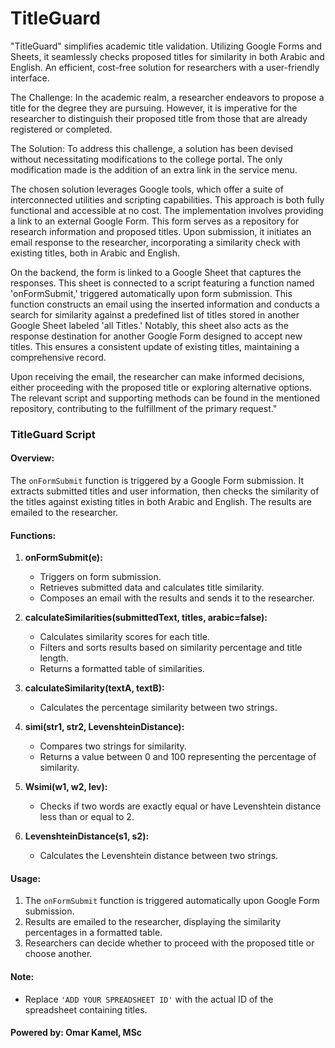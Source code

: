 # TitleGuard
"TitleGuard" simplifies academic title validation. Utilizing Google Forms and Sheets, it seamlessly checks proposed titles for similarity in both Arabic and English. An efficient, cost-free solution for researchers with a user-friendly interface.

The Challenge:
In the academic realm, a researcher endeavors to propose a title for the degree they are pursuing. However, it is imperative for the researcher to distinguish their proposed title from those that are already registered or completed.

The Solution:
To address this challenge, a solution has been devised without necessitating modifications to the college portal. The only modification made is the addition of an extra link in the service menu.

The chosen solution leverages Google tools, which offer a suite of interconnected utilities and scripting capabilities. This approach is both fully functional and accessible at no cost. The implementation involves providing a link to an external Google Form. This form serves as a repository for research information and proposed titles. Upon submission, it initiates an email response to the researcher, incorporating a similarity check with existing titles, both in Arabic and English.

On the backend, the form is linked to a Google Sheet that captures the responses. This sheet is connected to a script featuring a function named 'onFormSubmit,' triggered automatically upon form submission. This function constructs an email using the inserted information and conducts a search for similarity against a predefined list of titles stored in another Google Sheet labeled 'all Titles.' Notably, this sheet also acts as the response destination for another Google Form designed to accept new titles. This ensures a consistent update of existing titles, maintaining a comprehensive record.

Upon receiving the email, the researcher can make informed decisions, either proceeding with the proposed title or exploring alternative options. The relevant script and supporting methods can be found in the mentioned repository, contributing to the fulfillment of the primary request."

### TitleGuard Script

#### Overview:

The `onFormSubmit` function is triggered by a Google Form submission. It extracts submitted titles and user information, then checks the similarity of the titles against existing titles in both Arabic and English. The results are emailed to the researcher.

#### Functions:

1. **onFormSubmit(e):**
   - Triggers on form submission.
   - Retrieves submitted data and calculates title similarity.
   - Composes an email with the results and sends it to the researcher.

2. **calculateSimilarities(submittedText, titles, arabic=false):**
   - Calculates similarity scores for each title.
   - Filters and sorts results based on similarity percentage and title length.
   - Returns a formatted table of similarities.

3. **calculateSimilarity(textA, textB):**
   - Calculates the percentage similarity between two strings.

4. **simi(str1, str2, LevenshteinDistance):**
   - Compares two strings for similarity.
   - Returns a value between 0 and 100 representing the percentage of similarity.

5. **Wsimi(w1, w2, lev):**
   - Checks if two words are exactly equal or have Levenshtein distance less than or equal to 2.

6. **LevenshteinDistance(s1, s2):**
   - Calculates the Levenshtein distance between two strings.

#### Usage:

1. The `onFormSubmit` function is triggered automatically upon Google Form submission.
2. Results are emailed to the researcher, displaying the similarity percentages in a formatted table.
3. Researchers can decide whether to proceed with the proposed title or choose another.

#### Note:

- Replace `'ADD YOUR SPREADSHEET ID'` with the actual ID of the spreadsheet containing titles.

#### Powered by: Omar Kamel, MSc
